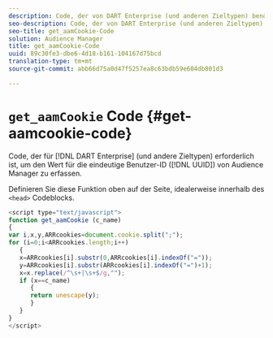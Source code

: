 ```yaml
---
description: Code, der von DART Enterprise (und anderen Zieltypen) benötigt wird, um den Wert für die Unique User ID (UUID) von Audience Manager zu erfassen.
seo-description: Code, der von DART Enterprise (und anderen Zieltypen) benötigt wird, um den Wert für die Unique User ID (UUID) von Audience Manager zu erfassen.
seo-title: get_aamCookie-Code
solution: Audience Manager
title: get_aamCookie-Code
uuid: 89c30fe3-dbe6-4d18-b161-104167d75bcd
translation-type: tm+mt
source-git-commit: abb66d75a0d47f5257ea8c63bdb59e604db801d3

---
```



# `get_aamCookie` Code {#get-aamcookie-code}

Code, der für [!DNL DART Enterprise] (und andere Zieltypen) erforderlich ist, um den Wert für die eindeutige Benutzer-ID ([!DNL UUID]) von Audience Manager zu erfassen.

Definieren Sie diese Funktion oben auf der Seite, idealerweise innerhalb des `<head>` Codeblocks.

<!-- r_aam_de_cookie.xml -->

```js
<script type="text/javascript">
function get_aamCookie (c_name)
{
var i,x,y,ARRcookies=document.cookie.split(";");
for (i=0;i<ARRcookies.length;i++)
   {
   x=ARRcookies[i].substr(0,ARRcookies[i].indexOf("="));
   y=ARRcookies[i].substr(ARRcookies[i].indexOf("=")+1);
   x=x.replace(/^\s+|\s+$/g,"");
   if (x==c_name)
      { 
      return unescape(y);
      }
   }
}
</script>
```
